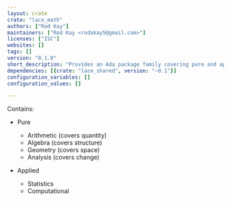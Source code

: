 ```yaml
---
layout: crate
crate: "lace_math"
authors: ["Rod Kay"]
maintainers: ["Rod Kay <rodakay5@gmail.com>"]
licenses: ["ISC"]
websites: []
tags: []
version: "0.1.0"
short_description: "Provides an Ada package family covering pure and applied mathematics."
dependencies: [{crate: "lace_shared", version: "~0.1"}]
configuration_variables: []
configuration_values: []

---
```


Contains:

   - Pure
      - Arithmetic (covers quantity)
      - Algebra    (covers structure)
      - Geometry   (covers space)
      - Analysis   (covers change)

   - Applied
      - Statistics
      - Computational



